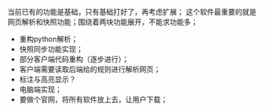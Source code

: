 





当前已有的功能是基础，只有基础打好了，再考虑扩展；
这个软件最重要的就是网页解析和快照功能；围绕着两块功能展开，不能求功能多；



- 重构python解析；
- 快照同步功能实现；
- 部分客户端代码重构（逐步进行）；
- 客户端需要读取后端给的规则进行解析网页；
- 标注与高亮显示？
- 电脑端实现；
- 要做个官网，将所有软件放上去，让用户下载；

